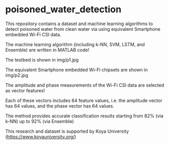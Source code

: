 # poisoned_water_detection
This repository contains a dataset and machine learning algorithms to detect poisoned water from clean water via using equivalent Smartphone embedded Wi-Fi CSI data.

The machine learning algorithm (including k-NN, SVM, LSTM, and Ensemble) are written in MATLAB code!

The testbed is shown in img/p1.jpg

The equivalent Smartphone embedded Wi-Fi chipsets are shown in img/p2.jpg

The amplitude and phase measurements of the Wi-Fi CSI data are selected as vector features!

Each of these vectors includes 64 feature values, i.e. the amplitude vector has 64 values, and the phase vector has 64 values.

The method provides accurate classification results starting from 82% (via k-NN) up to 92% (via Ensemble)

This research and dataset is supported by Koya University (https://www.koyauniversity.org/)
